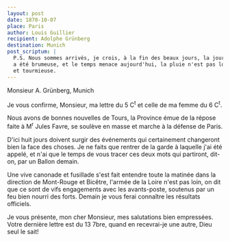 ```yaml
---
layout: post
date: 1870-10-07
place: Paris
author: Louis Guillier
recipient: Adolphe Grünberg
destination: Munich
post_scriptum: |
  P.S. Nous sommes arrivés, je crois, à la fin des beaux jours, la journée d'hier
  a été brumeuse, et le temps menace aujourd'hui, la pluie n'est pas loin, tampis
  et tourmieuse.
---
```


Monsieur A. Grünberg, Munich


Je vous confirme, Monsieur, ma lettre du 5 C<sup>t</sup> et celle de ma femme du 6 C<sup>t</sup>.

Nous avons de bonnes nouvelles de Tours, la Province émue de la répose faite
à M<sup>r</sup> Jules Favre, se soulève en masse et marche à la défense de Paris.

D'ici huit jours doivent surgir des événements qui certainement changeront bien
la face des choses. Je ne faits que rentrer de la garde à laquelle j'ai été
appelé, et n'ai que le temps de vous tracer ces deux mots qui partiront,
dit-on, par un Ballon demain.

Une vive canonade et fusillade s'est fait entendre toute la matinée dans la
direction de Mont-Rouge et Bicêtre, l'armée de la Loire n'est pas loin, on dit
que ce sont de vifs engagements avec les avants-poste, soutenus par un feu bien
nourri des forts. Demain je vous ferai connaître les résultats officiels.

Je vous présente, mon cher Monsieur, mes salutations bien empressées. Votre
dernière lettre est du 13 7bre, quand en recevrai-je une autre, Dieu seul le
sait!
